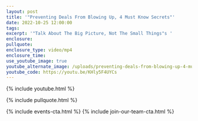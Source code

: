 ```yaml
---
layout: post
title: '"Preventing Deals From Blowing Up, 4 Must Know Secrets"'
date: 2022-10-25 12:00:00
tags:
excerpt: '"Talk About The Big Picture, Not The Small Things"s '
enclosure:
pullquote:
enclosure_type: video/mp4
enclosure_time:
use_youtube_image: true
youtube_alternate_image: /uploads/preventing-deals-from-blowing-up-4-must-know-secrets-1.jpg
youtube_code: https://youtu.be/KHly5F4UYCs
---
```

{% include youtube.html %}

{% include pullquote.html %}

{% include events-cta.html %} {% include join-our-team-cta.html %}